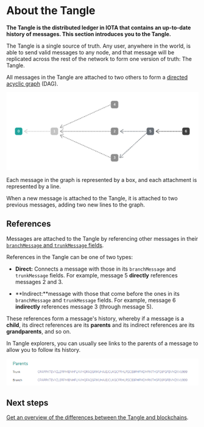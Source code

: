 # About the Tangle

**The Tangle is the distributed ledger in IOTA that contains an up-to-date history of messages. This section introduces you to the Tangle.**

The Tangle is a single source of truth. Any user, anywhere in the world, is able to send valid messages to any node, and that message will be replicated across the rest of the network to form one version of truth: The Tangle.

All messages in the Tangle are attached to two others to form a [directed acyclic graph](https://en.wikipedia.org/wiki/Directed_acyclic_graph) (DAG).

![A directed acyclic graph](../images/dag.png)

Each message in the graph is represented by a box, and each attachment is represented by a line.

When a new message is attached to the Tangle, it is attached to two previous messages, adding two new lines to the graph.

## References

Messages are attached to the Tangle by referencing other messages in their [`branchMessage` and `trunkMessage` fields](../references/transaction-fields.md).

References in the Tangle can be one of two types:

- **Direct:** Connects a message with those in its `branchMessage` and `trunkMessage` fields. For example, message 5 **directly** references messages 2 and 3.

- **Indirect:**message with those that come before the ones in its `branchMessage` and `trunkMessage` fields. For example, message 6 **indirectly** references message 3 (through message 5).

These references form a message's history, whereby if a message is a **child**, its direct references are its **parents** and its indirect references are its **grandparents**, and so on.

In Tangle explorers, you can usually see links to the parents of a message to allow you to follow its history.

![Parents](../images/parents.png)

## Next steps

[Get an overview of the differences between the Tangle and blockchains](../the-tangle/tangle-vs-blockchain.md).